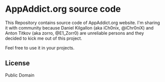 AppAddict.org source code
=========

This Repository contains source code of AppAddict.org website. I'm sharing it with community because Daniel Kilgallon (aka iCh0nix, @iChr0niX) and Anton Titkov (aka zorro, @E1_Zorr0) are unreliable persons and they decided to kick me out of this project.

Feel free to use it in your projects.

License
----

Public Domain